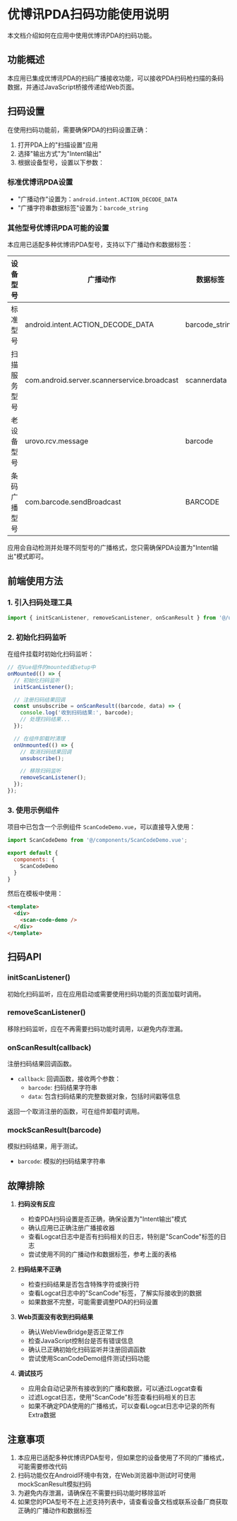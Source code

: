# 优博讯PDA扫码功能使用说明

本文档介绍如何在应用中使用优博讯PDA的扫码功能。

## 功能概述

本应用已集成优博讯PDA的扫码广播接收功能，可以接收PDA扫码枪扫描的条码数据，并通过JavaScript桥接传递给Web页面。

## 扫码设置

在使用扫码功能前，需要确保PDA的扫码设置正确：

1. 打开PDA上的"扫描设置"应用
2. 选择"输出方式"为"Intent输出"
3. 根据设备型号，设置以下参数：

### 标准优博讯PDA设置
- "广播动作"设置为：`android.intent.ACTION_DECODE_DATA`
- "广播字符串数据标签"设置为：`barcode_string`

### 其他型号优博讯PDA可能的设置
本应用已适配多种优博讯PDA型号，支持以下广播动作和数据标签：

| 设备型号 | 广播动作 | 数据标签 |
|---------|---------|---------|
| 标准型号 | android.intent.ACTION_DECODE_DATA | barcode_string |
| 扫描服务型号 | com.android.server.scannerservice.broadcast | scannerdata |
| 老设备型号 | urovo.rcv.message | barcode |
| 条码广播型号 | com.barcode.sendBroadcast | BARCODE |

应用会自动检测并处理不同型号的广播格式，您只需确保PDA设置为"Intent输出"模式即可。

## 前端使用方法

### 1. 引入扫码处理工具

```javascript
import { initScanListener, removeScanListener, onScanResult } from '@/utils/scan-code-handler';
```

### 2. 初始化扫码监听

在组件挂载时初始化扫码监听：

```javascript
// 在Vue组件的mounted或setup中
onMounted(() => {
  // 初始化扫码监听
  initScanListener();

  // 注册扫码结果回调
  const unsubscribe = onScanResult((barcode, data) => {
    console.log('收到扫码结果:', barcode);
    // 处理扫码结果...
  });

  // 在组件卸载时清理
  onUnmounted(() => {
    // 取消扫码结果回调
    unsubscribe();

    // 移除扫码监听
    removeScanListener();
  });
});
```

### 3. 使用示例组件

项目中已包含一个示例组件 `ScanCodeDemo.vue`，可以直接导入使用：

```javascript
import ScanCodeDemo from '@/components/ScanCodeDemo.vue';

export default {
  components: {
    ScanCodeDemo
  }
}
```

然后在模板中使用：

```html
<template>
  <div>
    <scan-code-demo />
  </div>
</template>
```

## 扫码API

### initScanListener()

初始化扫码监听，应在应用启动或需要使用扫码功能的页面加载时调用。

### removeScanListener()

移除扫码监听，应在不再需要扫码功能时调用，以避免内存泄漏。

### onScanResult(callback)

注册扫码结果回调函数。

- `callback`: 回调函数，接收两个参数：
  - `barcode`: 扫码结果字符串
  - `data`: 包含扫码结果的完整数据对象，包括时间戳等信息

返回一个取消注册的函数，可在组件卸载时调用。

### mockScanResult(barcode)

模拟扫码结果，用于测试。

- `barcode`: 模拟的扫码结果字符串

## 故障排除

1. **扫码没有反应**
   - 检查PDA扫码设置是否正确，确保设置为"Intent输出"模式
   - 确认应用已正确注册广播接收器
   - 查看Logcat日志中是否有扫码相关的日志，特别是"ScanCode"标签的日志
   - 尝试使用不同的广播动作和数据标签，参考上面的表格

2. **扫码结果不正确**
   - 检查扫码结果是否包含特殊字符或换行符
   - 查看Logcat日志中的"ScanCode"标签，了解实际接收到的数据
   - 如果数据不完整，可能需要调整PDA的扫码设置

3. **Web页面没有收到扫码结果**
   - 确认WebViewBridge是否正常工作
   - 检查JavaScript控制台是否有错误信息
   - 确认已正确初始化扫码监听并注册回调函数
   - 尝试使用ScanCodeDemo组件测试扫码功能

4. **调试技巧**
   - 应用会自动记录所有接收到的广播和数据，可以通过Logcat查看
   - 过滤Logcat日志，使用"ScanCode"标签查看扫码相关的日志
   - 如果不确定PDA使用的广播格式，可以查看Logcat日志中记录的所有Extra数据

## 注意事项

1. 本应用已适配多种优博讯PDA型号，但如果您的设备使用了不同的广播格式，可能需要修改代码
2. 扫码功能仅在Android环境中有效，在Web浏览器中测试时可使用mockScanResult模拟扫码
3. 为避免内存泄漏，请确保在不需要扫码功能时移除监听
4. 如果您的PDA型号不在上述支持列表中，请查看设备文档或联系设备厂商获取正确的广播动作和数据标签
